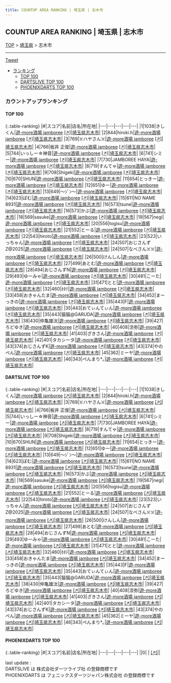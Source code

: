 ```yaml
---
title: COUNTUP AREA RANKING | 埼玉県 | 志木市
---
```

## COUNTUP AREA RANKING | 埼玉県 | 志木市

[TOP](/darts/rank/) > [埼玉県](/darts/rank/埼玉県/) > 志木市

___

<a href="https://twitter.com/share?ref_src=twsrc%5Etfw" data-text="COUNTUP AREA RANKING | 埼玉県志木市" class="twitter-share-button" data-hashtags="DARTSLIVE,PHOENIXDARTS,darts,ダーツ" data-show-count="false">Tweet</a>

* [ランキング](#カウントアップランキング)
    * [TOP 100](#top-100)
    * [DARTSLIVE TOP 100](#dartslive-top-100)
    * [PHOENIXDARTS TOP 100](#phoenixdarts-top-100)

### カウントアップランキング

#### TOP 100



{:.table-ranking}
|#|スコア|名前|店名|所在地|
|---|---|---|---|---|
|1|1038|<span class="rank-name-dl">きしくん</span>|<a href="/darts/rank/shops/279c6769e5c8308fb21333aee1bd51e4.html">遊-more酒場 jamboree</a> <a href="https://search.dartslive.com/jp/shop/279c6769e5c8308fb21333aee1bd51e4">[↗]</a>|<a href="/darts/rank/埼玉県/志木市">埼玉県志木市</a>|
|2|844|<span class="rank-name-dl">hiroki.h</span>|<a href="/darts/rank/shops/279c6769e5c8308fb21333aee1bd51e4.html">遊-more酒場 jamboree</a> <a href="https://search.dartslive.com/jp/shop/279c6769e5c8308fb21333aee1bd51e4">[↗]</a>|<a href="/darts/rank/埼玉県/志木市">埼玉県志木市</a>|
|3|769|<span class="rank-name-dl">☠️ハヤさん☠️</span>|<a href="/darts/rank/shops/279c6769e5c8308fb21333aee1bd51e4.html">遊-more酒場 jamboree</a> <a href="https://search.dartslive.com/jp/shop/279c6769e5c8308fb21333aee1bd51e4">[↗]</a>|<a href="/darts/rank/埼玉県/志木市">埼玉県志木市</a>|
|4|766|<span class="rank-name-dl">板井 正俊</span>|<a href="/darts/rank/shops/279c6769e5c8308fb21333aee1bd51e4.html">遊-more酒場 jamboree</a> <a href="https://search.dartslive.com/jp/shop/279c6769e5c8308fb21333aee1bd51e4">[↗]</a>|<a href="/darts/rank/埼玉県/志木市">埼玉県志木市</a>|
|5|744|<span class="rank-name-dl">いっしー☆神音</span>|<a href="/darts/rank/shops/279c6769e5c8308fb21333aee1bd51e4.html">遊-more酒場 jamboree</a> <a href="https://search.dartslive.com/jp/shop/279c6769e5c8308fb21333aee1bd51e4">[↗]</a>|<a href="/darts/rank/埼玉県/志木市">埼玉県志木市</a>|
|6|741|<span class="rank-name-dl">シミー</span>|<a href="/darts/rank/shops/279c6769e5c8308fb21333aee1bd51e4.html">遊-more酒場 jamboree</a> <a href="https://search.dartslive.com/jp/shop/279c6769e5c8308fb21333aee1bd51e4">[↗]</a>|<a href="/darts/rank/埼玉県/志木市">埼玉県志木市</a>|
|7|730|<span class="rank-name-dl">JAMBOREE HAYA</span>|<a href="/darts/rank/shops/279c6769e5c8308fb21333aee1bd51e4.html">遊-more酒場 jamboree</a> <a href="https://search.dartslive.com/jp/shop/279c6769e5c8308fb21333aee1bd51e4">[↗]</a>|<a href="/darts/rank/埼玉県/志木市">埼玉県志木市</a>|
|8|719|<span class="rank-name-dl">すんてゃ</span>|<a href="/darts/rank/shops/279c6769e5c8308fb21333aee1bd51e4.html">遊-more酒場 jamboree</a> <a href="https://search.dartslive.com/jp/shop/279c6769e5c8308fb21333aee1bd51e4">[↗]</a>|<a href="/darts/rank/埼玉県/志木市">埼玉県志木市</a>|
|9|708|<span class="rank-name-dl">Shigeki</span>|<a href="/darts/rank/shops/279c6769e5c8308fb21333aee1bd51e4.html">遊-more酒場 jamboree</a> <a href="https://search.dartslive.com/jp/shop/279c6769e5c8308fb21333aee1bd51e4">[↗]</a>|<a href="/darts/rank/埼玉県/志木市">埼玉県志木市</a>|
|10|670|<span class="rank-name-dl">SHUN</span>|<a href="/darts/rank/shops/279c6769e5c8308fb21333aee1bd51e4.html">遊-more酒場 jamboree</a> <a href="https://search.dartslive.com/jp/shop/279c6769e5c8308fb21333aee1bd51e4">[↗]</a>|<a href="/darts/rank/埼玉県/志木市">埼玉県志木市</a>|
|11|654|<span class="rank-name-dl">とっきー</span>|<a href="/darts/rank/shops/279c6769e5c8308fb21333aee1bd51e4.html">遊-more酒場 jamboree</a> <a href="https://search.dartslive.com/jp/shop/279c6769e5c8308fb21333aee1bd51e4">[↗]</a>|<a href="/darts/rank/埼玉県/志木市">埼玉県志木市</a>|
|12|651|<span class="rank-name-dl">ゆー</span>|<a href="/darts/rank/shops/279c6769e5c8308fb21333aee1bd51e4.html">遊-more酒場 jamboree</a> <a href="https://search.dartslive.com/jp/shop/279c6769e5c8308fb21333aee1bd51e4">[↗]</a>|<a href="/darts/rank/埼玉県/志木市">埼玉県志木市</a>|
|13|649|<span class="rank-name-dl">～ｼﾞﾝ～</span>|<a href="/darts/rank/shops/279c6769e5c8308fb21333aee1bd51e4.html">遊-more酒場 jamboree</a> <a href="https://search.dartslive.com/jp/shop/279c6769e5c8308fb21333aee1bd51e4">[↗]</a>|<a href="/darts/rank/埼玉県/志木市">埼玉県志木市</a>|
|14|623|<span class="rank-name-dl">ぽむ</span>|<a href="/darts/rank/shops/279c6769e5c8308fb21333aee1bd51e4.html">遊-more酒場 jamboree</a> <a href="https://search.dartslive.com/jp/shop/279c6769e5c8308fb21333aee1bd51e4">[↗]</a>|<a href="/darts/rank/埼玉県/志木市">埼玉県志木市</a>|
|15|611|<span class="rank-name-dl">NO NAME 8931</span>|<a href="/darts/rank/shops/279c6769e5c8308fb21333aee1bd51e4.html">遊-more酒場 jamboree</a> <a href="https://search.dartslive.com/jp/shop/279c6769e5c8308fb21333aee1bd51e4">[↗]</a>|<a href="/darts/rank/埼玉県/志木市">埼玉県志木市</a>|
|16|573|<span class="rank-name-dl">tsune</span>|<a href="/darts/rank/shops/279c6769e5c8308fb21333aee1bd51e4.html">遊-more酒場 jamboree</a> <a href="https://search.dartslive.com/jp/shop/279c6769e5c8308fb21333aee1bd51e4">[↗]</a>|<a href="/darts/rank/埼玉県/志木市">埼玉県志木市</a>|
|16|573|<span class="rank-name-dl">かぶ</span>|<a href="/darts/rank/shops/279c6769e5c8308fb21333aee1bd51e4.html">遊-more酒場 jamboree</a> <a href="https://search.dartslive.com/jp/shop/279c6769e5c8308fb21333aee1bd51e4">[↗]</a>|<a href="/darts/rank/埼玉県/志木市">埼玉県志木市</a>|
|18|569|<span class="rank-name-dl">sasuke</span>|<a href="/darts/rank/shops/279c6769e5c8308fb21333aee1bd51e4.html">遊-more酒場 jamboree</a> <a href="https://search.dartslive.com/jp/shop/279c6769e5c8308fb21333aee1bd51e4">[↗]</a>|<a href="/darts/rank/埼玉県/志木市">埼玉県志木市</a>|
|19|567|<span class="rank-name-dl">negi</span>|<a href="/darts/rank/shops/279c6769e5c8308fb21333aee1bd51e4.html">遊-more酒場 jamboree</a> <a href="https://search.dartslive.com/jp/shop/279c6769e5c8308fb21333aee1bd51e4">[↗]</a>|<a href="/darts/rank/埼玉県/志木市">埼玉県志木市</a>|
|20|556|<span class="rank-name-dl">togisu</span>|<a href="/darts/rank/shops/279c6769e5c8308fb21333aee1bd51e4.html">遊-more酒場 jamboree</a> <a href="https://search.dartslive.com/jp/shop/279c6769e5c8308fb21333aee1bd51e4">[↗]</a>|<a href="/darts/rank/埼玉県/志木市">埼玉県志木市</a>|
|21|552|<span class="rank-name-dl">とーる</span>|<a href="/darts/rank/shops/279c6769e5c8308fb21333aee1bd51e4.html">遊-more酒場 jamboree</a> <a href="https://search.dartslive.com/jp/shop/279c6769e5c8308fb21333aee1bd51e4">[↗]</a>|<a href="/darts/rank/埼玉県/志木市">埼玉県志木市</a>|
|22|543|<span class="rank-name-dl">hiroto</span>|<a href="/darts/rank/shops/279c6769e5c8308fb21333aee1bd51e4.html">遊-more酒場 jamboree</a> <a href="https://search.dartslive.com/jp/shop/279c6769e5c8308fb21333aee1bd51e4">[↗]</a>|<a href="/darts/rank/埼玉県/志木市">埼玉県志木市</a>|
|23|523|<span class="rank-name-dl">いっちゃん</span>|<a href="/darts/rank/shops/279c6769e5c8308fb21333aee1bd51e4.html">遊-more酒場 jamboree</a> <a href="https://search.dartslive.com/jp/shop/279c6769e5c8308fb21333aee1bd51e4">[↗]</a>|<a href="/darts/rank/埼玉県/志木市">埼玉県志木市</a>|
|24|507|<span class="rank-name-dl">おじさんずZ@2025</span>|<a href="/darts/rank/shops/279c6769e5c8308fb21333aee1bd51e4.html">遊-more酒場 jamboree</a> <a href="https://search.dartslive.com/jp/shop/279c6769e5c8308fb21333aee1bd51e4">[↗]</a>|<a href="/darts/rank/埼玉県/志木市">埼玉県志木市</a>|
|24|507|<span class="rank-name-dl">なべさん☠️☠️</span>|<a href="/darts/rank/shops/279c6769e5c8308fb21333aee1bd51e4.html">遊-more酒場 jamboree</a> <a href="https://search.dartslive.com/jp/shop/279c6769e5c8308fb21333aee1bd51e4">[↗]</a>|<a href="/darts/rank/埼玉県/志木市">埼玉県志木市</a>|
|26|500|<span class="rank-name-dl">けんしん</span>|<a href="/darts/rank/shops/279c6769e5c8308fb21333aee1bd51e4.html">遊-more酒場 jamboree</a> <a href="https://search.dartslive.com/jp/shop/279c6769e5c8308fb21333aee1bd51e4">[↗]</a>|<a href="/darts/rank/埼玉県/志木市">埼玉県志木市</a>|
|27|499|<span class="rank-name-dl">あとむ</span>|<a href="/darts/rank/shops/279c6769e5c8308fb21333aee1bd51e4.html">遊-more酒場 jamboree</a> <a href="https://search.dartslive.com/jp/shop/279c6769e5c8308fb21333aee1bd51e4">[↗]</a>|<a href="/darts/rank/埼玉県/志木市">埼玉県志木市</a>|
|28|494|<span class="rank-name-dl">おじさんずN</span>|<a href="/darts/rank/shops/279c6769e5c8308fb21333aee1bd51e4.html">遊-more酒場 jamboree</a> <a href="https://search.dartslive.com/jp/shop/279c6769e5c8308fb21333aee1bd51e4">[↗]</a>|<a href="/darts/rank/埼玉県/志木市">埼玉県志木市</a>|
|29|493|<span class="rank-name-dl">ゆーみゃ</span>|<a href="/darts/rank/shops/279c6769e5c8308fb21333aee1bd51e4.html">遊-more酒場 jamboree</a> <a href="https://search.dartslive.com/jp/shop/279c6769e5c8308fb21333aee1bd51e4">[↗]</a>|<a href="/darts/rank/埼玉県/志木市">埼玉県志木市</a>|
|30|481|<span class="rank-name-dl">こーた</span>|<a href="/darts/rank/shops/279c6769e5c8308fb21333aee1bd51e4.html">遊-more酒場 jamboree</a> <a href="https://search.dartslive.com/jp/shop/279c6769e5c8308fb21333aee1bd51e4">[↗]</a>|<a href="/darts/rank/埼玉県/志木市">埼玉県志木市</a>|
|31|471|<span class="rank-name-dl">とと</span>|<a href="/darts/rank/shops/279c6769e5c8308fb21333aee1bd51e4.html">遊-more酒場 jamboree</a> <a href="https://search.dartslive.com/jp/shop/279c6769e5c8308fb21333aee1bd51e4">[↗]</a>|<a href="/darts/rank/埼玉県/志木市">埼玉県志木市</a>|
|32|460|<span class="rank-name-dl">ﾎﾀﾃ</span>|<a href="/darts/rank/shops/279c6769e5c8308fb21333aee1bd51e4.html">遊-more酒場 jamboree</a> <a href="https://search.dartslive.com/jp/shop/279c6769e5c8308fb21333aee1bd51e4">[↗]</a>|<a href="/darts/rank/埼玉県/志木市">埼玉県志木市</a>|
|33|458|<span class="rank-name-dl">おきゃんたま</span>|<a href="/darts/rank/shops/279c6769e5c8308fb21333aee1bd51e4.html">遊-more酒場 jamboree</a> <a href="https://search.dartslive.com/jp/shop/279c6769e5c8308fb21333aee1bd51e4">[↗]</a>|<a href="/darts/rank/埼玉県/志木市">埼玉県志木市</a>|
|34|452|<span class="rank-name-dl">まーっきの</span>|<a href="/darts/rank/shops/279c6769e5c8308fb21333aee1bd51e4.html">遊-more酒場 jamboree</a> <a href="https://search.dartslive.com/jp/shop/279c6769e5c8308fb21333aee1bd51e4">[↗]</a>|<a href="/darts/rank/埼玉県/志木市">埼玉県志木市</a>|
|35|443|<span class="rank-name-dl">F</span>|<a href="/darts/rank/shops/279c6769e5c8308fb21333aee1bd51e4.html">遊-more酒場 jamboree</a> <a href="https://search.dartslive.com/jp/shop/279c6769e5c8308fb21333aee1bd51e4">[↗]</a>|<a href="/darts/rank/埼玉県/志木市">埼玉県志木市</a>|
|35|443|<span class="rank-name-dl">おてぃんてぃん</span>|<a href="/darts/rank/shops/279c6769e5c8308fb21333aee1bd51e4.html">遊-more酒場 jamboree</a> <a href="https://search.dartslive.com/jp/shop/279c6769e5c8308fb21333aee1bd51e4">[↗]</a>|<a href="/darts/rank/埼玉県/志木市">埼玉県志木市</a>|
|35|443|<span class="rank-name-dl">猫猫@GARUDA</span>|<a href="/darts/rank/shops/279c6769e5c8308fb21333aee1bd51e4.html">遊-more酒場 jamboree</a> <a href="https://search.dartslive.com/jp/shop/279c6769e5c8308fb21333aee1bd51e4">[↗]</a>|<a href="/darts/rank/埼玉県/志木市">埼玉県志木市</a>|
|38|430|<span class="rank-name-dl">仲亀雄汰</span>|<a href="/darts/rank/shops/279c6769e5c8308fb21333aee1bd51e4.html">遊-more酒場 jamboree</a> <a href="https://search.dartslive.com/jp/shop/279c6769e5c8308fb21333aee1bd51e4">[↗]</a>|<a href="/darts/rank/埼玉県/志木市">埼玉県志木市</a>|
|39|427|<span class="rank-name-dl">ろどゆき</span>|<a href="/darts/rank/shops/279c6769e5c8308fb21333aee1bd51e4.html">遊-more酒場 jamboree</a> <a href="https://search.dartslive.com/jp/shop/279c6769e5c8308fb21333aee1bd51e4">[↗]</a>|<a href="/darts/rank/埼玉県/志木市">埼玉県志木市</a>|
|40|408|<span class="rank-name-dl">涼弥</span>|<a href="/darts/rank/shops/279c6769e5c8308fb21333aee1bd51e4.html">遊-more酒場 jamboree</a> <a href="https://search.dartslive.com/jp/shop/279c6769e5c8308fb21333aee1bd51e4">[↗]</a>|<a href="/darts/rank/埼玉県/志木市">埼玉県志木市</a>|
|41|403|<span class="rank-name-dl">ざきさん</span>|<a href="/darts/rank/shops/279c6769e5c8308fb21333aee1bd51e4.html">遊-more酒場 jamboree</a> <a href="https://search.dartslive.com/jp/shop/279c6769e5c8308fb21333aee1bd51e4">[↗]</a>|<a href="/darts/rank/埼玉県/志木市">埼玉県志木市</a>|
|42|401|<span class="rank-name-dl">タカシータ</span>|<a href="/darts/rank/shops/279c6769e5c8308fb21333aee1bd51e4.html">遊-more酒場 jamboree</a> <a href="https://search.dartslive.com/jp/shop/279c6769e5c8308fb21333aee1bd51e4">[↗]</a>|<a href="/darts/rank/埼玉県/志木市">埼玉県志木市</a>|
|43|374|<span class="rank-name-dl">おじさんずK</span>|<a href="/darts/rank/shops/279c6769e5c8308fb21333aee1bd51e4.html">遊-more酒場 jamboree</a> <a href="https://search.dartslive.com/jp/shop/279c6769e5c8308fb21333aee1bd51e4">[↗]</a>|<a href="/darts/rank/埼玉県/志木市">埼玉県志木市</a>|
|43|374|<span class="rank-name-dl">やのぺん</span>|<a href="/darts/rank/shops/279c6769e5c8308fb21333aee1bd51e4.html">遊-more酒場 jamboree</a> <a href="https://search.dartslive.com/jp/shop/279c6769e5c8308fb21333aee1bd51e4">[↗]</a>|<a href="/darts/rank/埼玉県/志木市">埼玉県志木市</a>|
|45|362|<span class="rank-name-dl">ミーヤ</span>|<a href="/darts/rank/shops/279c6769e5c8308fb21333aee1bd51e4.html">遊-more酒場 jamboree</a> <a href="https://search.dartslive.com/jp/shop/279c6769e5c8308fb21333aee1bd51e4">[↗]</a>|<a href="/darts/rank/埼玉県/志木市">埼玉県志木市</a>|
|46|343|<span class="rank-name-dl">ぺんまり*｡</span>|<a href="/darts/rank/shops/279c6769e5c8308fb21333aee1bd51e4.html">遊-more酒場 jamboree</a> <a href="https://search.dartslive.com/jp/shop/279c6769e5c8308fb21333aee1bd51e4">[↗]</a>|<a href="/darts/rank/埼玉県/志木市">埼玉県志木市</a>|


#### DARTSLIVE TOP 100



{:.table-ranking}
|#|スコア|名前|店名|所在地|
|---|---|---|---|---|
|1|1038|<span class="rank-name-dl">きしくん</span>|<a href="/darts/rank/shops/279c6769e5c8308fb21333aee1bd51e4.html">遊-more酒場 jamboree</a> <a href="https://search.dartslive.com/jp/shop/279c6769e5c8308fb21333aee1bd51e4">[↗]</a>|<a href="/darts/rank/埼玉県/志木市">埼玉県志木市</a>|
|2|844|<span class="rank-name-dl">hiroki.h</span>|<a href="/darts/rank/shops/279c6769e5c8308fb21333aee1bd51e4.html">遊-more酒場 jamboree</a> <a href="https://search.dartslive.com/jp/shop/279c6769e5c8308fb21333aee1bd51e4">[↗]</a>|<a href="/darts/rank/埼玉県/志木市">埼玉県志木市</a>|
|3|769|<span class="rank-name-dl">☠️ハヤさん☠️</span>|<a href="/darts/rank/shops/279c6769e5c8308fb21333aee1bd51e4.html">遊-more酒場 jamboree</a> <a href="https://search.dartslive.com/jp/shop/279c6769e5c8308fb21333aee1bd51e4">[↗]</a>|<a href="/darts/rank/埼玉県/志木市">埼玉県志木市</a>|
|4|766|<span class="rank-name-dl">板井 正俊</span>|<a href="/darts/rank/shops/279c6769e5c8308fb21333aee1bd51e4.html">遊-more酒場 jamboree</a> <a href="https://search.dartslive.com/jp/shop/279c6769e5c8308fb21333aee1bd51e4">[↗]</a>|<a href="/darts/rank/埼玉県/志木市">埼玉県志木市</a>|
|5|744|<span class="rank-name-dl">いっしー☆神音</span>|<a href="/darts/rank/shops/279c6769e5c8308fb21333aee1bd51e4.html">遊-more酒場 jamboree</a> <a href="https://search.dartslive.com/jp/shop/279c6769e5c8308fb21333aee1bd51e4">[↗]</a>|<a href="/darts/rank/埼玉県/志木市">埼玉県志木市</a>|
|6|741|<span class="rank-name-dl">シミー</span>|<a href="/darts/rank/shops/279c6769e5c8308fb21333aee1bd51e4.html">遊-more酒場 jamboree</a> <a href="https://search.dartslive.com/jp/shop/279c6769e5c8308fb21333aee1bd51e4">[↗]</a>|<a href="/darts/rank/埼玉県/志木市">埼玉県志木市</a>|
|7|730|<span class="rank-name-dl">JAMBOREE HAYA</span>|<a href="/darts/rank/shops/279c6769e5c8308fb21333aee1bd51e4.html">遊-more酒場 jamboree</a> <a href="https://search.dartslive.com/jp/shop/279c6769e5c8308fb21333aee1bd51e4">[↗]</a>|<a href="/darts/rank/埼玉県/志木市">埼玉県志木市</a>|
|8|719|<span class="rank-name-dl">すんてゃ</span>|<a href="/darts/rank/shops/279c6769e5c8308fb21333aee1bd51e4.html">遊-more酒場 jamboree</a> <a href="https://search.dartslive.com/jp/shop/279c6769e5c8308fb21333aee1bd51e4">[↗]</a>|<a href="/darts/rank/埼玉県/志木市">埼玉県志木市</a>|
|9|708|<span class="rank-name-dl">Shigeki</span>|<a href="/darts/rank/shops/279c6769e5c8308fb21333aee1bd51e4.html">遊-more酒場 jamboree</a> <a href="https://search.dartslive.com/jp/shop/279c6769e5c8308fb21333aee1bd51e4">[↗]</a>|<a href="/darts/rank/埼玉県/志木市">埼玉県志木市</a>|
|10|670|<span class="rank-name-dl">SHUN</span>|<a href="/darts/rank/shops/279c6769e5c8308fb21333aee1bd51e4.html">遊-more酒場 jamboree</a> <a href="https://search.dartslive.com/jp/shop/279c6769e5c8308fb21333aee1bd51e4">[↗]</a>|<a href="/darts/rank/埼玉県/志木市">埼玉県志木市</a>|
|11|654|<span class="rank-name-dl">とっきー</span>|<a href="/darts/rank/shops/279c6769e5c8308fb21333aee1bd51e4.html">遊-more酒場 jamboree</a> <a href="https://search.dartslive.com/jp/shop/279c6769e5c8308fb21333aee1bd51e4">[↗]</a>|<a href="/darts/rank/埼玉県/志木市">埼玉県志木市</a>|
|12|651|<span class="rank-name-dl">ゆー</span>|<a href="/darts/rank/shops/279c6769e5c8308fb21333aee1bd51e4.html">遊-more酒場 jamboree</a> <a href="https://search.dartslive.com/jp/shop/279c6769e5c8308fb21333aee1bd51e4">[↗]</a>|<a href="/darts/rank/埼玉県/志木市">埼玉県志木市</a>|
|13|649|<span class="rank-name-dl">～ｼﾞﾝ～</span>|<a href="/darts/rank/shops/279c6769e5c8308fb21333aee1bd51e4.html">遊-more酒場 jamboree</a> <a href="https://search.dartslive.com/jp/shop/279c6769e5c8308fb21333aee1bd51e4">[↗]</a>|<a href="/darts/rank/埼玉県/志木市">埼玉県志木市</a>|
|14|623|<span class="rank-name-dl">ぽむ</span>|<a href="/darts/rank/shops/279c6769e5c8308fb21333aee1bd51e4.html">遊-more酒場 jamboree</a> <a href="https://search.dartslive.com/jp/shop/279c6769e5c8308fb21333aee1bd51e4">[↗]</a>|<a href="/darts/rank/埼玉県/志木市">埼玉県志木市</a>|
|15|611|<span class="rank-name-dl">NO NAME 8931</span>|<a href="/darts/rank/shops/279c6769e5c8308fb21333aee1bd51e4.html">遊-more酒場 jamboree</a> <a href="https://search.dartslive.com/jp/shop/279c6769e5c8308fb21333aee1bd51e4">[↗]</a>|<a href="/darts/rank/埼玉県/志木市">埼玉県志木市</a>|
|16|573|<span class="rank-name-dl">tsune</span>|<a href="/darts/rank/shops/279c6769e5c8308fb21333aee1bd51e4.html">遊-more酒場 jamboree</a> <a href="https://search.dartslive.com/jp/shop/279c6769e5c8308fb21333aee1bd51e4">[↗]</a>|<a href="/darts/rank/埼玉県/志木市">埼玉県志木市</a>|
|16|573|<span class="rank-name-dl">かぶ</span>|<a href="/darts/rank/shops/279c6769e5c8308fb21333aee1bd51e4.html">遊-more酒場 jamboree</a> <a href="https://search.dartslive.com/jp/shop/279c6769e5c8308fb21333aee1bd51e4">[↗]</a>|<a href="/darts/rank/埼玉県/志木市">埼玉県志木市</a>|
|18|569|<span class="rank-name-dl">sasuke</span>|<a href="/darts/rank/shops/279c6769e5c8308fb21333aee1bd51e4.html">遊-more酒場 jamboree</a> <a href="https://search.dartslive.com/jp/shop/279c6769e5c8308fb21333aee1bd51e4">[↗]</a>|<a href="/darts/rank/埼玉県/志木市">埼玉県志木市</a>|
|19|567|<span class="rank-name-dl">negi</span>|<a href="/darts/rank/shops/279c6769e5c8308fb21333aee1bd51e4.html">遊-more酒場 jamboree</a> <a href="https://search.dartslive.com/jp/shop/279c6769e5c8308fb21333aee1bd51e4">[↗]</a>|<a href="/darts/rank/埼玉県/志木市">埼玉県志木市</a>|
|20|556|<span class="rank-name-dl">togisu</span>|<a href="/darts/rank/shops/279c6769e5c8308fb21333aee1bd51e4.html">遊-more酒場 jamboree</a> <a href="https://search.dartslive.com/jp/shop/279c6769e5c8308fb21333aee1bd51e4">[↗]</a>|<a href="/darts/rank/埼玉県/志木市">埼玉県志木市</a>|
|21|552|<span class="rank-name-dl">とーる</span>|<a href="/darts/rank/shops/279c6769e5c8308fb21333aee1bd51e4.html">遊-more酒場 jamboree</a> <a href="https://search.dartslive.com/jp/shop/279c6769e5c8308fb21333aee1bd51e4">[↗]</a>|<a href="/darts/rank/埼玉県/志木市">埼玉県志木市</a>|
|22|543|<span class="rank-name-dl">hiroto</span>|<a href="/darts/rank/shops/279c6769e5c8308fb21333aee1bd51e4.html">遊-more酒場 jamboree</a> <a href="https://search.dartslive.com/jp/shop/279c6769e5c8308fb21333aee1bd51e4">[↗]</a>|<a href="/darts/rank/埼玉県/志木市">埼玉県志木市</a>|
|23|523|<span class="rank-name-dl">いっちゃん</span>|<a href="/darts/rank/shops/279c6769e5c8308fb21333aee1bd51e4.html">遊-more酒場 jamboree</a> <a href="https://search.dartslive.com/jp/shop/279c6769e5c8308fb21333aee1bd51e4">[↗]</a>|<a href="/darts/rank/埼玉県/志木市">埼玉県志木市</a>|
|24|507|<span class="rank-name-dl">おじさんずZ@2025</span>|<a href="/darts/rank/shops/279c6769e5c8308fb21333aee1bd51e4.html">遊-more酒場 jamboree</a> <a href="https://search.dartslive.com/jp/shop/279c6769e5c8308fb21333aee1bd51e4">[↗]</a>|<a href="/darts/rank/埼玉県/志木市">埼玉県志木市</a>|
|24|507|<span class="rank-name-dl">なべさん☠️☠️</span>|<a href="/darts/rank/shops/279c6769e5c8308fb21333aee1bd51e4.html">遊-more酒場 jamboree</a> <a href="https://search.dartslive.com/jp/shop/279c6769e5c8308fb21333aee1bd51e4">[↗]</a>|<a href="/darts/rank/埼玉県/志木市">埼玉県志木市</a>|
|26|500|<span class="rank-name-dl">けんしん</span>|<a href="/darts/rank/shops/279c6769e5c8308fb21333aee1bd51e4.html">遊-more酒場 jamboree</a> <a href="https://search.dartslive.com/jp/shop/279c6769e5c8308fb21333aee1bd51e4">[↗]</a>|<a href="/darts/rank/埼玉県/志木市">埼玉県志木市</a>|
|27|499|<span class="rank-name-dl">あとむ</span>|<a href="/darts/rank/shops/279c6769e5c8308fb21333aee1bd51e4.html">遊-more酒場 jamboree</a> <a href="https://search.dartslive.com/jp/shop/279c6769e5c8308fb21333aee1bd51e4">[↗]</a>|<a href="/darts/rank/埼玉県/志木市">埼玉県志木市</a>|
|28|494|<span class="rank-name-dl">おじさんずN</span>|<a href="/darts/rank/shops/279c6769e5c8308fb21333aee1bd51e4.html">遊-more酒場 jamboree</a> <a href="https://search.dartslive.com/jp/shop/279c6769e5c8308fb21333aee1bd51e4">[↗]</a>|<a href="/darts/rank/埼玉県/志木市">埼玉県志木市</a>|
|29|493|<span class="rank-name-dl">ゆーみゃ</span>|<a href="/darts/rank/shops/279c6769e5c8308fb21333aee1bd51e4.html">遊-more酒場 jamboree</a> <a href="https://search.dartslive.com/jp/shop/279c6769e5c8308fb21333aee1bd51e4">[↗]</a>|<a href="/darts/rank/埼玉県/志木市">埼玉県志木市</a>|
|30|481|<span class="rank-name-dl">こーた</span>|<a href="/darts/rank/shops/279c6769e5c8308fb21333aee1bd51e4.html">遊-more酒場 jamboree</a> <a href="https://search.dartslive.com/jp/shop/279c6769e5c8308fb21333aee1bd51e4">[↗]</a>|<a href="/darts/rank/埼玉県/志木市">埼玉県志木市</a>|
|31|471|<span class="rank-name-dl">とと</span>|<a href="/darts/rank/shops/279c6769e5c8308fb21333aee1bd51e4.html">遊-more酒場 jamboree</a> <a href="https://search.dartslive.com/jp/shop/279c6769e5c8308fb21333aee1bd51e4">[↗]</a>|<a href="/darts/rank/埼玉県/志木市">埼玉県志木市</a>|
|32|460|<span class="rank-name-dl">ﾎﾀﾃ</span>|<a href="/darts/rank/shops/279c6769e5c8308fb21333aee1bd51e4.html">遊-more酒場 jamboree</a> <a href="https://search.dartslive.com/jp/shop/279c6769e5c8308fb21333aee1bd51e4">[↗]</a>|<a href="/darts/rank/埼玉県/志木市">埼玉県志木市</a>|
|33|458|<span class="rank-name-dl">おきゃんたま</span>|<a href="/darts/rank/shops/279c6769e5c8308fb21333aee1bd51e4.html">遊-more酒場 jamboree</a> <a href="https://search.dartslive.com/jp/shop/279c6769e5c8308fb21333aee1bd51e4">[↗]</a>|<a href="/darts/rank/埼玉県/志木市">埼玉県志木市</a>|
|34|452|<span class="rank-name-dl">まーっきの</span>|<a href="/darts/rank/shops/279c6769e5c8308fb21333aee1bd51e4.html">遊-more酒場 jamboree</a> <a href="https://search.dartslive.com/jp/shop/279c6769e5c8308fb21333aee1bd51e4">[↗]</a>|<a href="/darts/rank/埼玉県/志木市">埼玉県志木市</a>|
|35|443|<span class="rank-name-dl">F</span>|<a href="/darts/rank/shops/279c6769e5c8308fb21333aee1bd51e4.html">遊-more酒場 jamboree</a> <a href="https://search.dartslive.com/jp/shop/279c6769e5c8308fb21333aee1bd51e4">[↗]</a>|<a href="/darts/rank/埼玉県/志木市">埼玉県志木市</a>|
|35|443|<span class="rank-name-dl">おてぃんてぃん</span>|<a href="/darts/rank/shops/279c6769e5c8308fb21333aee1bd51e4.html">遊-more酒場 jamboree</a> <a href="https://search.dartslive.com/jp/shop/279c6769e5c8308fb21333aee1bd51e4">[↗]</a>|<a href="/darts/rank/埼玉県/志木市">埼玉県志木市</a>|
|35|443|<span class="rank-name-dl">猫猫@GARUDA</span>|<a href="/darts/rank/shops/279c6769e5c8308fb21333aee1bd51e4.html">遊-more酒場 jamboree</a> <a href="https://search.dartslive.com/jp/shop/279c6769e5c8308fb21333aee1bd51e4">[↗]</a>|<a href="/darts/rank/埼玉県/志木市">埼玉県志木市</a>|
|38|430|<span class="rank-name-dl">仲亀雄汰</span>|<a href="/darts/rank/shops/279c6769e5c8308fb21333aee1bd51e4.html">遊-more酒場 jamboree</a> <a href="https://search.dartslive.com/jp/shop/279c6769e5c8308fb21333aee1bd51e4">[↗]</a>|<a href="/darts/rank/埼玉県/志木市">埼玉県志木市</a>|
|39|427|<span class="rank-name-dl">ろどゆき</span>|<a href="/darts/rank/shops/279c6769e5c8308fb21333aee1bd51e4.html">遊-more酒場 jamboree</a> <a href="https://search.dartslive.com/jp/shop/279c6769e5c8308fb21333aee1bd51e4">[↗]</a>|<a href="/darts/rank/埼玉県/志木市">埼玉県志木市</a>|
|40|408|<span class="rank-name-dl">涼弥</span>|<a href="/darts/rank/shops/279c6769e5c8308fb21333aee1bd51e4.html">遊-more酒場 jamboree</a> <a href="https://search.dartslive.com/jp/shop/279c6769e5c8308fb21333aee1bd51e4">[↗]</a>|<a href="/darts/rank/埼玉県/志木市">埼玉県志木市</a>|
|41|403|<span class="rank-name-dl">ざきさん</span>|<a href="/darts/rank/shops/279c6769e5c8308fb21333aee1bd51e4.html">遊-more酒場 jamboree</a> <a href="https://search.dartslive.com/jp/shop/279c6769e5c8308fb21333aee1bd51e4">[↗]</a>|<a href="/darts/rank/埼玉県/志木市">埼玉県志木市</a>|
|42|401|<span class="rank-name-dl">タカシータ</span>|<a href="/darts/rank/shops/279c6769e5c8308fb21333aee1bd51e4.html">遊-more酒場 jamboree</a> <a href="https://search.dartslive.com/jp/shop/279c6769e5c8308fb21333aee1bd51e4">[↗]</a>|<a href="/darts/rank/埼玉県/志木市">埼玉県志木市</a>|
|43|374|<span class="rank-name-dl">おじさんずK</span>|<a href="/darts/rank/shops/279c6769e5c8308fb21333aee1bd51e4.html">遊-more酒場 jamboree</a> <a href="https://search.dartslive.com/jp/shop/279c6769e5c8308fb21333aee1bd51e4">[↗]</a>|<a href="/darts/rank/埼玉県/志木市">埼玉県志木市</a>|
|43|374|<span class="rank-name-dl">やのぺん</span>|<a href="/darts/rank/shops/279c6769e5c8308fb21333aee1bd51e4.html">遊-more酒場 jamboree</a> <a href="https://search.dartslive.com/jp/shop/279c6769e5c8308fb21333aee1bd51e4">[↗]</a>|<a href="/darts/rank/埼玉県/志木市">埼玉県志木市</a>|
|45|362|<span class="rank-name-dl">ミーヤ</span>|<a href="/darts/rank/shops/279c6769e5c8308fb21333aee1bd51e4.html">遊-more酒場 jamboree</a> <a href="https://search.dartslive.com/jp/shop/279c6769e5c8308fb21333aee1bd51e4">[↗]</a>|<a href="/darts/rank/埼玉県/志木市">埼玉県志木市</a>|
|46|343|<span class="rank-name-dl">ぺんまり*｡</span>|<a href="/darts/rank/shops/279c6769e5c8308fb21333aee1bd51e4.html">遊-more酒場 jamboree</a> <a href="https://search.dartslive.com/jp/shop/279c6769e5c8308fb21333aee1bd51e4">[↗]</a>|<a href="/darts/rank/埼玉県/志木市">埼玉県志木市</a>|


#### PHOENIXDARTS TOP 100



{:.table-ranking}
|#|スコア|名前|店名|所在地|
|---|---|---|---|---|
||0|<span class="rank-name-dl"> </span>|<a href="/darts/rank/shops/.html"></a> <a href="">[↗]</a>|<a href="/darts/rank//"></a>|


<div class="footer border-top border-gray-light mt-5 pt-3 text-right text-gray">
    last update : <span style="font-weight: italic" id="foot_last_modified"></span><br />
    DARTSLIVE は 株式会社ダーツライブ社 の登録商標です<br />
    PHOENIXDARTS は フェニックスダーツジャパン株式会社 の登録商標です<br />
</div>

<script src="https://cdnjs.cloudflare.com/ajax/libs/jquery.tablesorter/2.31.3/js/jquery.tablesorter.min.js" integrity="sha512-qzgd5cYSZcosqpzpn7zF2ZId8f/8CHmFKZ8j7mU4OUXTNRd5g+ZHBPsgKEwoqxCtdQvExE5LprwwPAgoicguNg==" crossorigin="anonymous" referrerpolicy="no-referrer"></script>
<link rel="stylesheet" href="https://cdnjs.cloudflare.com/ajax/libs/jquery.tablesorter/2.31.3/css/theme.default.min.css" integrity="sha512-wghhOJkjQX0Lh3NSWvNKeZ0ZpNn+SPVXX1Qyc9OCaogADktxrBiBdKGDoqVUOyhStvMBmJQ8ZdMHiR3wuEq8+w==" crossorigin="anonymous" referrerpolicy="no-referrer" />
<script>
$(function() {
    $(".table-ranking").tablesorter({sortList:[[0, 0]]});
    $("#foot_last_modified").text(formatDate(new Date(document.lastModified), 'yyyy-MM-dd HH:mm:ss'));
});
</script>

<script async src="https://platform.twitter.com/widgets.js" charset="utf-8"></script>
